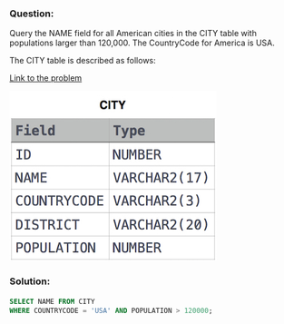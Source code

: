 ### Question:

Query the NAME field for all American cities in the CITY table with populations larger than 120,000. The CountryCode for America is USA.

The CITY table is described as follows:

[Link to the problem](https://www.hackerrank.com/challenges/revising-the-select-query-2/problem?isFullScreen=true)

![CITY Table](images\1449729804-f21d187d0f-CITY.jpg)

### Solution:

```sql
SELECT NAME FROM CITY
WHERE COUNTRYCODE = 'USA' AND POPULATION > 120000;
```
